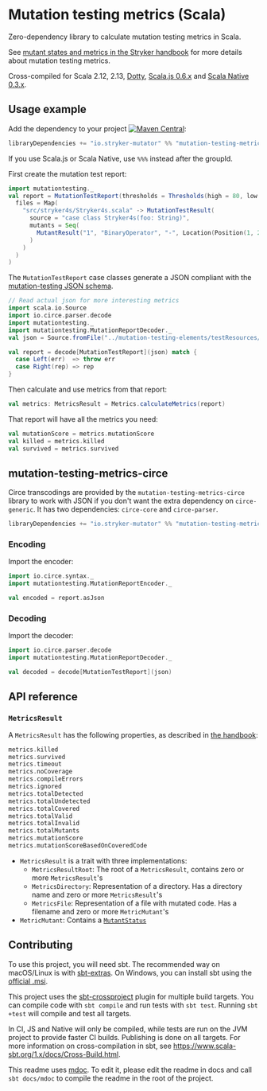 # Mutation testing metrics (Scala)

Zero-dependency library to calculate mutation testing metrics in Scala.

See [mutant states and metrics in the Stryker handbook](https://github.com/stryker-mutator/stryker-handbook/blob/master/mutant-states-and-metrics.md#readme) for more details about mutation testing metrics.

Cross-compiled for Scala 2.12, 2.13, [Dotty](https://dotty.epfl.ch/), [Scala.js 0.6.x](http://www.scala-js.org/) and [Scala Native 0.3.x](https://www.scala-native.org/).

## Usage example

Add the dependency to your project [![Maven Central](https://img.shields.io/maven-central/v/io.stryker-mutator/mutation-testing-metrics_2.13.svg?label=Maven%20Central&colorB=brightgreen)](https://search.maven.org/artifact/io.stryker-mutator/mutation-testing-metrics_2.13):

```scala
libraryDependencies += "io.stryker-mutator" %% "mutation-testing-metrics" % version
```

If you use Scala.js or Scala Native, use `%%%` instead after the groupId.

First create the mutation test report:

```scala mdoc:silent
import mutationtesting._
val report = MutationTestReport(thresholds = Thresholds(high = 80, low = 10),
  files = Map(
    "src/stryker4s/Stryker4s.scala" -> MutationTestResult(
      source = "case class Stryker4s(foo: String)",
      mutants = Seq(
        MutantResult("1", "BinaryOperator", "-", Location(Position(1, 2), Position(2, 3)), status = MutantStatus.Killed)
      )
    )
  )
)
```

The `MutationTestReport` case classes generate a JSON compliant with the [mutation-testing JSON schema](https://github.com/stryker-mutator/mutation-testing-elements/blob/master/packages/mutation-testing-report-schema/src/mutation-testing-report-schema.json).

```scala mdoc:reset:invisible
// Read actual json for more interesting metrics
import scala.io.Source
import io.circe.parser.decode
import mutationtesting._
import mutationtesting.MutationReportDecoder._
val json = Source.fromFile("../mutation-testing-elements/testResources/scala-example/mutation-report.json").mkString

val report = decode[MutationTestReport](json) match {
  case Left(err)  => throw err
  case Right(rep) => rep
}
```

Then calculate and use metrics from that report:

```scala mdoc:silent
val metrics: MetricsResult = Metrics.calculateMetrics(report)
```

That report will have all the metrics you need:

```scala mdoc
val mutationScore = metrics.mutationScore
val killed = metrics.killed
val survived = metrics.survived
```

## mutation-testing-metrics-circe

Circe transcodings are provided by the `mutation-testing-metrics-circe` library to work with JSON if you don't want the extra dependency on `circe-generic`. It has two dependencies: `circe-core` and `circe-parser`.

```scala
libraryDependencies += "io.stryker-mutator" %% "mutation-testing-metrics-circe" % version
```

### Encoding

Import the encoder:

```scala mdoc:silent
import io.circe.syntax._
import mutationtesting.MutationReportEncoder._

val encoded = report.asJson
```

### Decoding

Import the decoder:

```scala mdoc:silent
import io.circe.parser.decode
import mutationtesting.MutationReportDecoder._

val decoded = decode[MutationTestReport](json)
```

## API reference

### `MetricsResult`

A `MetricsResult` has the following properties, as described in [the handbook](https://github.com/stryker-mutator/stryker-handbook/blob/master/mutant-states-and-metrics.md): 
 
```scala mdoc
metrics.killed
metrics.survived
metrics.timeout
metrics.noCoverage
metrics.compileErrors
metrics.ignored
metrics.totalDetected
metrics.totalUndetected
metrics.totalCovered
metrics.totalValid
metrics.totalInvalid
metrics.totalMutants
metrics.mutationScore
metrics.mutationScoreBasedOnCoveredCode
```

- `MetricsResult` is a trait with three implementations:
  - `MetricsResultRoot`: The root of a `MetricsResult`, contains zero or more `MetricsResult`'s
  - `MetricsDirectory`: Representation of a directory. Has a directory name and zero or more `MetricsResult`'s
  - `MetricsFile`: Representation of a file with mutated code. Has a filename and zero or more `MetricMutant`'s
- `MetricMutant`: Contains a [`MutantStatus`](https://github.com/stryker-mutator/stryker-handbook/blob/master/mutant-states-and-metrics.md#mutant-states)

## Contributing

To use this project, you will need sbt. The recommended way on macOS/Linux is with [sbt-extras](https://github.com/paulp/sbt-extras). On Windows, you can install sbt using the [official .msi](https://www.scala-sbt.org/download.html).

This project uses the [sbt-crossproject](https://github.com/portable-scala/sbt-crossproject) plugin for multiple build targets. You can compile code with `sbt compile` and run tests
with `sbt test`. Running `sbt +test` will compile and test all targets. 

In CI, JS and Native will only be compiled, while tests are run on the JVM project to provide faster CI builds. Publishing is done on all targets. For more information on
cross-compilation in sbt, see <https://www.scala-sbt.org/1.x/docs/Cross-Build.html>.

This readme uses [mdoc](https://scalameta.org/mdoc/). To edit it, please edit the readme in docs and call `sbt docs/mdoc` to compile the readme in the root of the project.
